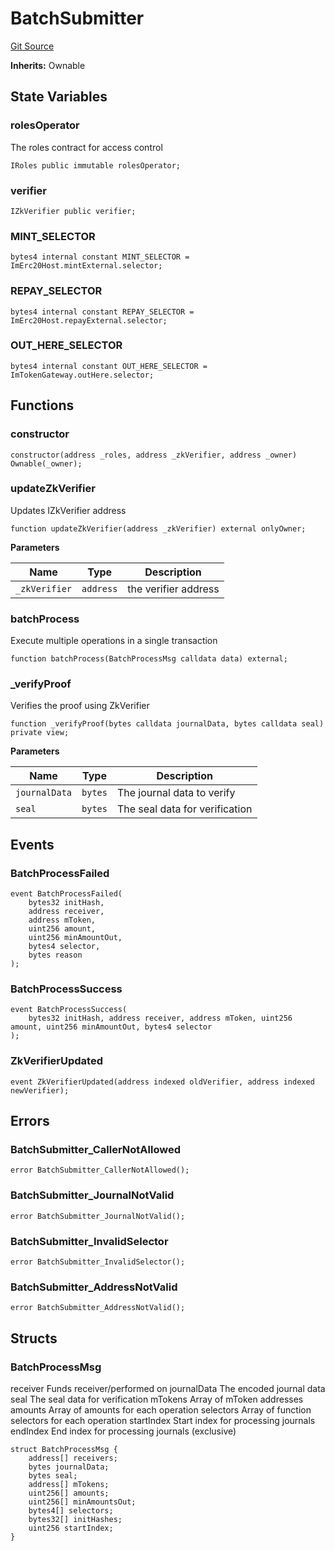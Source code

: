# BatchSubmitter
[Git Source](https://github.com/malda-protocol/malda-lending/blob/076616677457911e7c8925ff7d5fe2dec2ca1497/src\mToken\BatchSubmitter.sol)

**Inherits:**
Ownable


## State Variables
### rolesOperator
The roles contract for access control


```solidity
IRoles public immutable rolesOperator;
```


### verifier

```solidity
IZkVerifier public verifier;
```


### MINT_SELECTOR

```solidity
bytes4 internal constant MINT_SELECTOR = ImErc20Host.mintExternal.selector;
```


### REPAY_SELECTOR

```solidity
bytes4 internal constant REPAY_SELECTOR = ImErc20Host.repayExternal.selector;
```


### OUT_HERE_SELECTOR

```solidity
bytes4 internal constant OUT_HERE_SELECTOR = ImTokenGateway.outHere.selector;
```


## Functions
### constructor


```solidity
constructor(address _roles, address _zkVerifier, address _owner) Ownable(_owner);
```

### updateZkVerifier

Updates IZkVerifier address


```solidity
function updateZkVerifier(address _zkVerifier) external onlyOwner;
```
**Parameters**

|Name|Type|Description|
|----|----|-----------|
|`_zkVerifier`|`address`|the verifier address|


### batchProcess

Execute multiple operations in a single transaction


```solidity
function batchProcess(BatchProcessMsg calldata data) external;
```

### _verifyProof

Verifies the proof using ZkVerifier


```solidity
function _verifyProof(bytes calldata journalData, bytes calldata seal) private view;
```
**Parameters**

|Name|Type|Description|
|----|----|-----------|
|`journalData`|`bytes`|The journal data to verify|
|`seal`|`bytes`|The seal data for verification|


## Events
### BatchProcessFailed

```solidity
event BatchProcessFailed(
    bytes32 initHash,
    address receiver,
    address mToken,
    uint256 amount,
    uint256 minAmountOut,
    bytes4 selector,
    bytes reason
);
```

### BatchProcessSuccess

```solidity
event BatchProcessSuccess(
    bytes32 initHash, address receiver, address mToken, uint256 amount, uint256 minAmountOut, bytes4 selector
);
```

### ZkVerifierUpdated

```solidity
event ZkVerifierUpdated(address indexed oldVerifier, address indexed newVerifier);
```

## Errors
### BatchSubmitter_CallerNotAllowed

```solidity
error BatchSubmitter_CallerNotAllowed();
```

### BatchSubmitter_JournalNotValid

```solidity
error BatchSubmitter_JournalNotValid();
```

### BatchSubmitter_InvalidSelector

```solidity
error BatchSubmitter_InvalidSelector();
```

### BatchSubmitter_AddressNotValid

```solidity
error BatchSubmitter_AddressNotValid();
```

## Structs
### BatchProcessMsg
receiver Funds receiver/performed on
journalData The encoded journal data
seal The seal data for verification
mTokens Array of mToken addresses
amounts Array of amounts for each operation
selectors Array of function selectors for each operation
startIndex Start index for processing journals
endIndex End index for processing journals (exclusive)


```solidity
struct BatchProcessMsg {
    address[] receivers;
    bytes journalData;
    bytes seal;
    address[] mTokens;
    uint256[] amounts;
    uint256[] minAmountsOut;
    bytes4[] selectors;
    bytes32[] initHashes;
    uint256 startIndex;
}
```


